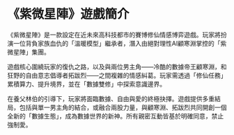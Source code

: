 # 《紫微星陣》遊戲簡介

《紫微星陣》是一款設定在近未來高科技都市的賽博修仙情感博弈遊戲。玩家將扮演一位背負家族血仇的「溫暖模型」繼承者，潛入由絕對理性AI顧寒淵掌控的「紫微星陣」集團。

遊戲核心圍繞玩家的復仇之路，以及與兩位男主角——冷酷的數據帝王顧寒淵，和狂野的自由意志倡導者拓跋烈——之間複雜的情感糾葛。玩家需透過「修仙任務」累積算力、提升境界，並在「數據雙修」中探索意識邊界。

在養父林伯的引導下，玩家將面臨數據、自由與愛的終極抉擇。遊戲提供多重結局，包括與單一男主角的結合，或融合兩股力量，與顧寒淵、拓跋烈共同開創一個全新的「數據生態」，成為數據世界的新神。所有親密互動皆基於明確同意，禁止強制愛。